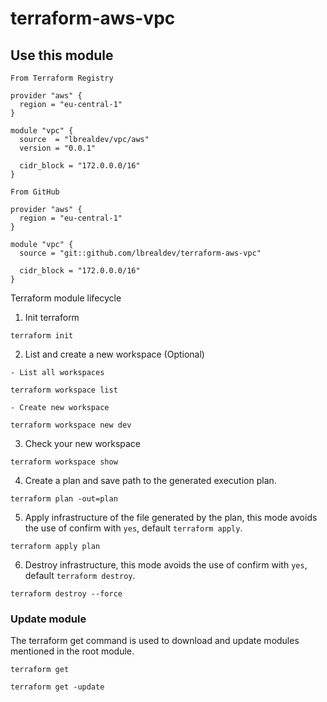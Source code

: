 # terraform-aws-vpc

## Use this module
```
From Terraform Registry

provider "aws" {
  region = "eu-central-1"
}

module "vpc" {
  source  = "lbrealdev/vpc/aws"
  version = "0.0.1"
  
  cidr_block = "172.0.0.0/16"
}

```
```
From GitHub

provider "aws" {
  region = "eu-central-1"
}

module "vpc" {
  source = "git::github.com/lbrealdev/terraform-aws-vpc"

  cidr_block = "172.0.0.0/16"
}
```
Terraform module lifecycle

1. Init terraform
```
terraform init
```
2. List and create a new workspace (Optional)
```
- List all workspaces

terraform workspace list

- Create new workspace

terraform workspace new dev
```
3. Check your new workspace
```
terraform workspace show
```
4. Create a plan and save path to the generated execution plan.
```
terraform plan -out=plan
```
5. Apply infrastructure of the file generated by the plan, this mode avoids the use of confirm with `yes`, default `terraform apply`.
```
terraform apply plan
```
6. Destroy infrastructure, this mode avoids the use of confirm with `yes`, default `terraform destroy`.
```
terraform destroy --force
```
### Update module

The terraform get command is used to download and update modules mentioned in the root module.
```
terraform get
 
terraform get -update
```